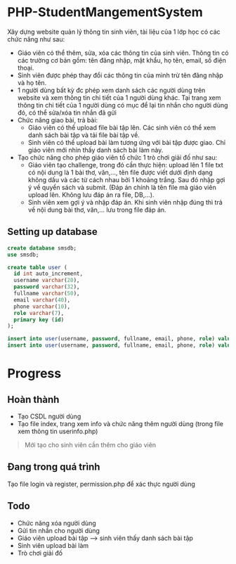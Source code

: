 # PHP-StudentMangementSystem

Xây dựng website quản lý thông tin sinh viên, tài liệu của 1 lớp học có các chức năng như sau:
- Giáo viên có thể thêm, sửa, xóa các thông tin của sinh viên. Thông tin có các trường cơ bản gồm: tên đăng nhập, mật khẩu, họ tên, email, số điện thoại.
- Sinh viên được phép thay đổi các thông tin của mình trừ tên đăng nhập và họ tên.
- 1 người dùng bất kỳ đc phép xem danh sách các người dùng trên website và xem thông tin chi tiết của 1 người dùng khác. Tại trang xem thông tin chi tiết của 1 người dùng có mục để lại tin nhắn cho người dùng đó, có thể sửa/xóa tin nhắn đã gửi
- Chức năng giao bài, trả bài:
  - Giáo viên có thể upload file bài tập lên. Các sinh viên có thể xem danh sách bài tập và tải file bài tập về.
  - Sinh viên có thể upload bài làm tương ứng với bài tập được giao. Chỉ giáo viên mới nhìn thấy danh sách bài làm này.
- Tạo chức năng cho phép giáo viên tổ chức 1 trò chơi giải đố như sau:
  - Giáo viên tạo challenge, trong đó cần thực hiện: upload lên 1 file txt có nội dung là 1 bài thơ, văn,…, tên file được viết dưới định dạng không dấu và các từ cách nhau bởi 1 khoảng trắng. Sau đó nhập gợi ý về quyển sách và submit. (Đáp án chính là tên file mà giáo viên upload lên. Không lưu đáp án ra file, DB,…).
  - Sinh viên xem gợi ý và nhập đáp án. Khi sinh viên nhập đúng thì trả về nội dung bài thơ, văn,… lưu trong file đáp án.

## Setting up database

```sql
create database smsdb;
use smsdb;

create table user (
  id int auto_increment,
  username varchar(20),
  password varchar(32),
  fullname varchar(50),
  email varchar(40),
  phone varchar(10),
  role varchar(7),
  primary key (id)
);

insert into user(username, password, fullname, email, phone, role) values ('vutq13', '123@123a', 'Tran Quang Vu', 'vutq13@gmail.com', '0234156789', 'Student');
insert into user(username, password, fullname, email, phone, role) values ('vinhvv', '123@123a', 'Vuong Van Vinh', 'vinhvv@gmail.com', '012342528', 'Teacher');
```

# Progress

## Hoàn thành

- Tạo CSDL người dùng
- Tạo file index, trang xem info và chức năng thêm người dùng (trong file xem thông tin userinfo.php)
> Mới tạo cho sinh viên cần thêm cho giáo viên

## Đang trong quá trình

Tạo file login và register, permission.php để xác thực người dùng

## Todo

- Chức năng xóa người dùng
- Gửi tin nhắn cho người dùng
- Giáo viên upload bài tập --> sinh viên thấy danh sách bài tập
- Sinh viên upload bài làm
- Trò chơi giải đố

